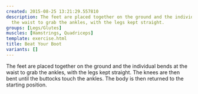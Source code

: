 ```yaml
---
created: 2015-08-25 13:21:29.557810
description: The feet are placed together on the ground and the individual bends at
  the waist to grab the ankles, with the legs kept straight.
groups: [Legs/Glutes]
muscles: [Hamstrings, Quadriceps]
template: exercise.html
title: Beat Your Boot
variants: []
---
```

The feet are placed together on the ground and the individual bends at the waist to grab the ankles, with the legs kept straight. The knees are then bent until the buttocks touch the ankles. The body is then returned to the starting position.